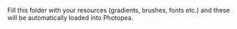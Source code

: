 Fill this folder with your resources (gradients, brushes, fonts etc.) and these will be automatically loaded into Photopea.